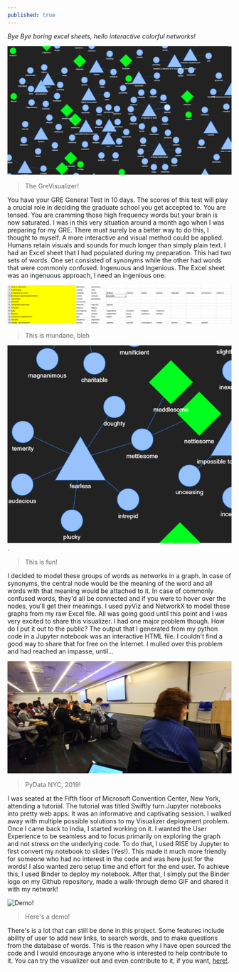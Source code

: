 ```yaml
---
published: true
---
```


*Bye Bye boring excel sheets, hello interactive colorful networks!*


![The GreVisualizer](/images/gre_ft.PNG)

>The GreVisualizer!

You have your GRE General Test in 10 days. The scores of this test will play a crucial role in deciding the graduate school you get accepted to. You are tensed. You are cramming those high frequency words but your brain is now saturated. I was in this very situation around a month ago when I was preparing for my GRE.
There must surely be a better way to do this, I thought to myself. A more interactive and visual method could be applied. Humans retain visuals and sounds for much longer than simply plain text. I had an Excel sheet that I had populated during my preparation. This had two sets of words. One set consisted of synonyms while the other had words that were commonly confused. Ingenuous and Ingenious. The Excel sheet was an ingenuous approach, I need an ingenious one.

![This is fun!](/images/excel.PNG)

>This is mundane, bleh



![This is mundane, bleh](/images/fun.PNG).

>This is fun!



I decided to model these groups of words as networks in a graph. In case of synonyms, the central node would be the meaning of the word and all words with that meaning would be attached to it. In case of commonly confused words, they'd all be connected and if you were to hover over the nodes, you'll get their meanings. I used pyViz and NetworkX to model these graphs from my raw Excel file.
All was going good until this point and I was very excited to share this visualizer. I had one major problem though. How do I put it out to the public? The output that I generated from my python code in a Jupyter notebook was an interactive HTML file. I couldn't find a good way to share that for free on the Internet. I mulled over this problem and had reached an impasse, until…

![Pydata](/images/nyc.jpg)

>PyData NYC, 2019!

I was seated at the Fifth floor of Microsoft Convention Center, New York, attending a tutorial. The tutorial was titled Swiftly turn Jupyter notebooks into pretty web apps. It was an informative and captivating session. I walked away with multiple possible solutions to my Visualizer deployment problem.
Once I came back to India, I started working on it. I wanted the User Experience to be seamless and to focus primarily on exploring the graph and not stress on the underlying code. To do that, I used RISE by Jupyter to first convert my notebook to slides (Yes!). This made it much more friendly for someone who had no interest in the code and was here just for the words! I also wanted zero setup time and effort for the end user. To achieve this, I used Binder to deploy my notebook. After that, I simply put the Binder logo on my Github repository, made a walk-through demo GIF and shared it with my network!

![Demo!](https://github.com/arrayslayer/theGREvisualizer/raw/master/demo/demo.gif)

> Here's a demo!

There's is a lot that can still be done in this project. Some features include ability of user to add new links, to search words, and to make questions from the database of words. This is the reason why I have open sourced the code and I would encourage anyone who is interested to help contribute to it. You can try the visualizer out and even contribute to it, if you want, [here!](https://github.com/arrayslayer/theGREvisualizer).
